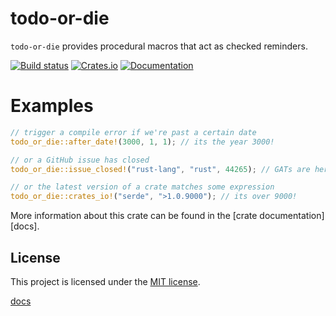 # todo-or-die

`todo-or-die` provides procedural macros that act as checked reminders.

[![Build status](https://github.com/davidpdrsn/todo-or-die/actions/workflows/CI.yml/badge.svg?branch=main)](https://github.com/davidpdrsn/todo-or-die/actions/workflows/CI.yml)
[![Crates.io](https://img.shields.io/crates/v/todo-or-die)](https://crates.io/crates/todo-or-die)
[![Documentation](https://docs.rs/todo-or-die/badge.svg)](https://docs.rs/todo-or-die)

# Examples

```rust
// trigger a compile error if we're past a certain date
todo_or_die::after_date!(3000, 1, 1); // its the year 3000!

// or a GitHub issue has closed
todo_or_die::issue_closed!("rust-lang", "rust", 44265); // GATs are here!

// or the latest version of a crate matches some expression
todo_or_die::crates_io!("serde", ">1.0.9000"); // its over 9000!
```

More information about this crate can be found in the [crate documentation][docs].

## License

This project is licensed under the [MIT license](LICENSE).

[docs](https://docs.rs/todo-or-die)
